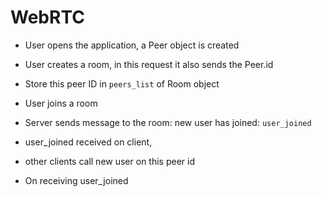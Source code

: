 # WebRTC


- User opens the application, a Peer object is created

- User creates a room, in this request it also sends the Peer.id
- Store this peer ID in ``peers_list`` of Room object


- User joins a room
- Server sends message to the room: new user has joined: ``user_joined``
- user_joined received on client, 
- other clients call new user on this peer id
- On receiving user_joined

